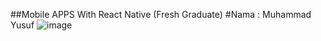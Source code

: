 ##Mobile APPS With React Native (Fresh Graduate) 
#Nama : Muhammad Yusuf
![image](https://github.com/MuhammadYusuf07/Movie_app/assets/124348537/097bf00e-70fd-4f20-9710-dcae48c14748)
